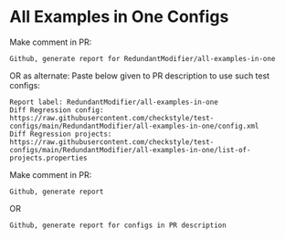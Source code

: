 # All Examples in One Configs
Make comment in PR:
```
Github, generate report for RedundantModifier/all-examples-in-one
```
OR as alternate:
Paste below given to PR description to use such test configs:
```
Report label: RedundantModifier/all-examples-in-one
Diff Regression config: https://raw.githubusercontent.com/checkstyle/test-configs/main/RedundantModifier/all-examples-in-one/config.xml
Diff Regression projects: https://raw.githubusercontent.com/checkstyle/test-configs/main/RedundantModifier/all-examples-in-one/list-of-projects.properties
```
Make comment in PR:
```
Github, generate report
```
OR
```
Github, generate report for configs in PR description
```

